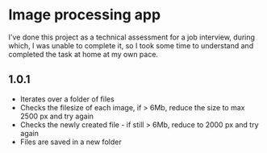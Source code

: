 # Image processing app

I've done this project as a technical assessment for a job interview, during which, I was unable to complete it, so I took some time to understand and completed the task at home at my own pace.

## 1.0.1

- Iterates over a folder of files
- Checks the filesize of each image, if > 6Mb, reduce the size to max 2500 px and try again
- Checks the newly created file - if still > 6Mb, reduce to 2000 px and try again
- Files are saved in a new folder
